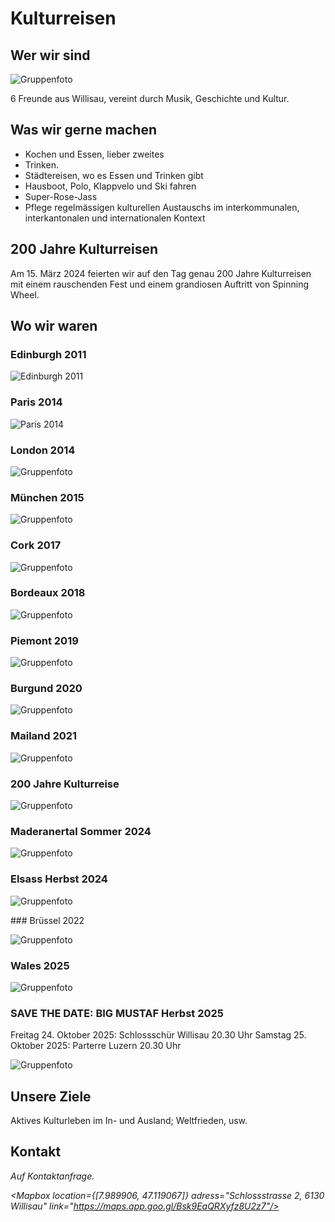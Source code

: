 <script>
    import Gallery from '$lib/components/Gallery.svelte';
    import Columns from '$lib/components/Columns.svelte';
    import ImgText from '$lib/components/ImgText.svelte';
    import Mapbox from '$lib/components/Mapbox.svelte';
</script>

# Kulturreisen

## Wer wir sind

![Gruppenfoto](/Hausboot_Gruppenfoto.JPG#size=95vw)

6 Freunde aus Willisau, vereint durch Musik, Geschichte und Kultur.

## Was wir gerne machen

- Kochen und Essen, lieber zweites
- Trinken.
- Städtereisen, wo es Essen und Trinken gibt
- Hausboot, Polo, Klappvelo und Ski fahren
- Super-Rose-Jass
- Pflege regelmässigen kulturellen Austauschs im interkommunalen, interkantonalen und internationalen Kontext

## 200 Jahre Kulturreisen

Am 15. März 2024 feierten wir auf den Tag genau 200 Jahre Kulturreisen mit einem rauschenden Fest und einem grandiosen Auftritt von Spinning Wheel.

## Wo wir waren

<Columns>

<div class="hero">

### Edinburgh 2011

![Edinburgh 2011](/Edinburgh2011.jpg#size=45vw)

</div>
<div class="hero">

### Paris 2014

![Paris 2014](/Paris_2014.jpg#size=45vw)

</div>
<div class="hero">

### London 2014

![Gruppenfoto](/London_2014_erste_Wahl.jpg#size=45vw)

</div>
<div class="hero">

### München 2015

![Gruppenfoto](/Muenchen_2015.jpg#size=45vw)

</div>
<div class="hero">

### Cork 2017

![Gruppenfoto](/Cork_2017.jpg#size=45vw)

</div>
<div class="hero">

### Bordeaux 2018

![Gruppenfoto](/Bordeaux_2018.jpg#size=45vw)

</div>
<div class="hero">

### Piemont 2019

![Gruppenfoto](/Piemont_2019.jpg#size=45vw)

</div>
<div class="hero">

### Burgund 2020

![Gruppenfoto](/Burgund_2020.jpg#size=45vw)

</div>
<div class="hero">

### Mailand 2021

![Gruppenfoto](/Mailand_2021.jpg#size=45vw)

</div>
<div class="hero">

### 200 Jahre Kulturreise

![Gruppenfoto](/200Jahreparty.jpeg#size=45vw)

</div>
<div class="hero">

### Maderanertal Sommer 2024

![Gruppenfoto](/Maderanertal_2024.png#size=45vw)

</div>
<div class="hero">

### Elsass Herbst 2024

![Gruppenfoto](/Elsass_2024.jpg#size=45vw)

</div>
<div class="hero">
### Brüssel 2022

![Gruppenfoto](/Bruessel_2022_erste_Wahl.jpg#size=45vw)

</div>
<div class="hero">

### Wales 2025

![Gruppenfoto](/Wales_2025.png#size=45vw)

</div>
<div class="hero">
    
### SAVE THE DATE: BIG MUSTAF Herbst 2025

Freitag 24. Oktober 2025: Schlossschür Willisau 20.30 Uhr
Samstag 25. Oktober 2025: Parterre Luzern 20.30 Uhr

![Gruppenfoto](/200Jahreparty.jpeg#size=45vw)

</div>
<div class="hero">
    
</Columns>

## Unsere Ziele

Aktives Kulturleben im In- und Ausland; Weltfrieden, usw.

## Kontakt

<address>
Auf Kontaktanfrage.<br>

<Mapbox location={[7.989906, 47.119067]} adress="Schlossstrasse 2, 6130 Willisau" link="https://maps.app.goo.gl/Bsk9EaQRXyfz8U2z7"/>
